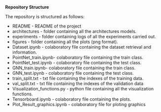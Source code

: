 **Repository Structure**

The repository is structured as follows:
- README - README of the project
- architectures - folder containing all the architectures models.
- experiments - folder containing logs of all the experiments carried out.
- figures - folder containing all the plots (png format).
- Dataset.ipynb - colaboratory file containing the dataset retrieval and information.
- PointNet_train.ipynb- colaboratory file containing the train class.
- PointNet_test.ipynb - colaboratory file containing the test class.
- GNN_train.ipynb- colaboratory file containing the train class.
- GNN_test.ipynb - colaboratory file containing the test class.
- train_split.txt - txt file containing the indexes of the training data.
- val_split.txt - txt file containing the indexes of the validation data
- Visualization_functions.py - python file containing all the visualization functions.
- Tensorboard.ipynb - colaboratory file containing the plots.
- Plot_Result_graphics.ipynb - colaboratory file for ploting graphics
